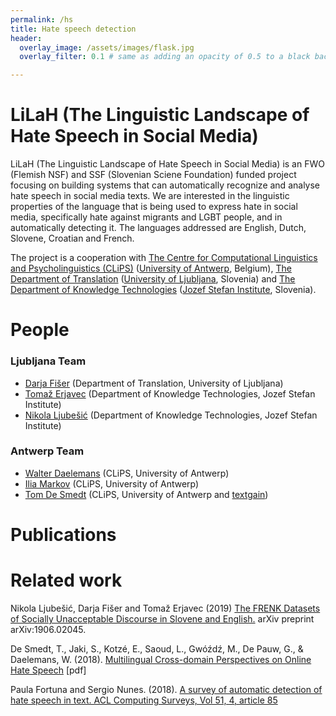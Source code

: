 ```yaml
---
permalink: /hs
title: Hate speech detection
header:
  overlay_image: /assets/images/flask.jpg
  overlay_filter: 0.1 # same as adding an opacity of 0.5 to a black background

---
```


# <a name="LiLaH (The Linguistic Landscape of Hate Speech in Social Media)"/>LiLaH (The Linguistic Landscape of Hate Speech in Social Media)

LiLaH (The Linguistic Landscape of Hate Speech in Social Media) is an FWO (Flemish NSF) and SSF (Slovenian Sciene Foundation) funded project focusing on building systems that can automatically recognize and analyse hate speech in social media texts. 
We are interested in the linguistic properties of the language that is being used to express hate in social media, specifically hate against migrants and LGBT people, and in automatically detecting it. <!-- The analysis will be on different linguistic levels and different levels of complexity. --> 
The languages addressed are English, Dutch, Slovene, Croatian and French.

The project is a cooperation with [The Centre for Computational Linguistics and Psycholinguistics (CLiPS)](https://www.uantwerpen.be/en/research-groups/clips/) ([University of Antwerp](https://www.uantwerpen.be/en/), Belgium), [The Department of Translation](https://prevajalstvo.ff.uni-lj.si/en/) ([University of Ljubljana](https://www.uni-lj.si/eng/about_university_of_ljubljana.aspx), Slovenia) and [The Department of Knowledge Technologies](https://kt.ijs.si) ([Jozef Stefan Institute](https://www.ijs.si/ijsw/JSI), Slovenia).

# <a name="People"/>People

### <a name="Ljubljana"/>Ljubljana Team

- [Darja Fišer](https://www.clarin.eu/person/darja-fi%C5%A1er) (Department of Translation, University of Ljubljana)
- [Tomaž Erjavec](http://nl.ijs.si/et/) (Department of Knowledge Technologies, Jozef Stefan Institute)
- [Nikola Ljubešić](http://nlp.ffzg.hr/people/nikola-ljubesic/) (Department of Knowledge Technologies, Jozef Stefan Institute)

### <a name="Antwerp"/>Antwerp Team
- [Walter Daelemans](https://www.clips.uantwerpen.be/~walter/) (CLiPS, University of Antwerp)
- [Ilia Markov](https://ilia-markov.github.io) (CLiPS, University of Antwerp)
- [Tom De Smedt](https://www.organisms.be/) (CLiPS, University of Antwerp and [textgain](https://www.textgain.com))

# <a name="Publications"/>Publications

# <a name="Related"/>Related work

Nikola Ljubešić, Darja Fišer and Tomaž Erjavec (2019) [The FRENK Datasets of Socially Unacceptable Discourse in Slovene and English.](https://arxiv.org/pdf/1906.02045.pdf) arXiv preprint arXiv:1906.02045.

De Smedt, T., Jaki, S., Kotzé, E., Saoud, L., Gwóźdź, M., De Pauw, G., & Daelemans, W. (2018). [Multilingual Cross-domain Perspectives on Online Hate Speech](https://www.uantwerpen.be/images/uantwerpen/container2712/files/perspectives-hate.pdf) [pdf]

Paula Fortuna and Sergio Nunes. (2018). [A survey of automatic detection of hate speech in text. ACL Computing Surveys, Vol 51, 4, article 85](https://dl.acm.org/citation.cfm?id=3232676)


